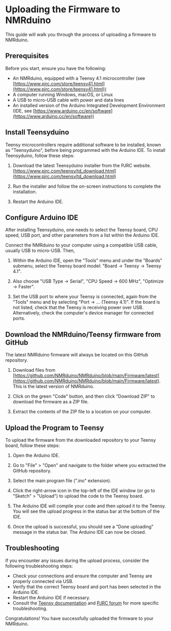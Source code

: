 # Uploading the Firmware to NMRduino

This guide will walk you through the process of uploading a firmware to
NMRduino.

## Prerequisites

Before you start, ensure you have the following:

-    An NMRduino, equipped with a Teensy 4.1 microcontroller (see
[https://www.pjrc.com/store/teensy41.html](https://www.pjrc.com/store/teensy41.html))
-    A computer running Windows, macOS, or Linux
-    A USB to micro-USB cable with power and data lines
-    An installed version of the Arduino Integrated Development
Environment (IDE, see
[https://www.arduino.cc/en/software](https://www.arduino.cc/en/software))


## Install Teensyduino

Teensy microcontrollers require additional software to be installed,
known as "Teensyduino", before being programmed with the Arduino IDE. To
install Teensyduino, follow these steps:

1.   Download the latest Teensyduino installer from the PJRC website.
[https://www.pjrc.com/teensy/td_download.html](https://www.pjrc.com/teensy/td_download.html)

1.   Run the installer and follow the on-screen instructions to complete
the installation.

1.   Restart the Arduino IDE.


## Configure Arduino IDE

After installing Teensyduino, one needs to select the Teensy board, CPU
speed, USB port, and other parameters from a list within the Arduino IDE.

Connect the NMRduino to your computer using a compatible USB cable,
usually USB to micro-USB. Then,

1.    Within the Arduino IDE, open the "Tools" menu and under the
"Boards" submenu, select the Teensy board model: "Board -> Teensy ->
Teensy 4.1".

1.    Also choose "USB Type -> Serial", "CPU Speed -> 600 MHz",
"Optimize -> Faster".

1.    Set the USB port to where your Teensy is connected, again from the
"Tools" menu and by selecting "Port -> ... (Teensy 4.1)".  If the board
is not listed, check that the Teensy is receiving power over USB.
Alternatively, check the computer's device manager for connected ports.


## Download the NMRduino/Teensy firmware from GitHub

The latest NMRduino firmware will always be located on this GitHub
repository.

1.    Download files from [https://github.com/NMRduino/NMRduino/blob/main/Firmware/latest](https://github.com/NMRduino/NMRduino/blob/main/Firmware/latest).  This is the latest version of NMRduino.

1.    Click on the green "Code" button, and then click "Download ZIP" to
download the firmware as a ZIP file.

1.    Extract the contents of the ZIP file to a location on your computer.


## Upload the Program to Teensy

To upload the firmware from the downloaded repository to your Teensy
board, follow these steps:

1.    Open the Arduino IDE.

1.    Go to "File" > "Open" and navigate to the folder where you
extracted the GitHub repository.

1.    Select the main program file (".ino" extension).

1.    Click the right-arrow icon in the top-left of the IDE window (or
go to "Sketch" > "Upload") to upload the code to the Teensy board.

1.    The Arduino IDE will compile your code and then upload it to the
Teensy. You will see the upload progress in the status bar at the bottom
of the IDE.

1.    Once the upload is successful, you should see a "Done uploading"
message in the status bar.  The Arduino IDE can now be closed.


## Troubleshooting

If you encounter any issues during the upload process, consider the
following troubleshooting steps:

-    Check your connections and ensure the computer and Teensy are
properly connected via USB.
-    Verify that the correct Teensy board and port has been selected in
the Arduino IDE.
-    Restart the Arduino IDE if necessary.
-    Consult the [Teensy
documentation](https://www.pjrc.com/teensy/tutorial.html) and [PJRC
forum](https://forum.pjrc.com/) for more specific troubleshooting.

Congratulations! You have successfully uploaded the firmware to your
NMRduino.
